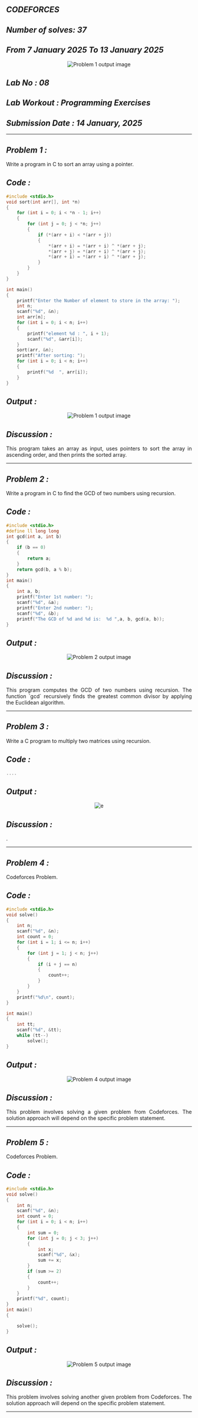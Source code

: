 ## *CODEFORCES*

## *Number of solves: 37*
## *From 7 January 2025   To        13 January 2025*
<p align="center">
<img alt="Problem 1 output image" src="https://github.com/user-attachments/assets/de1eeb47-1f3a-4c93-940b-869a1588d176"/>
</p>

## *Lab No : 08*

## *Lab Workout : Programming Exercises*

## *Submission Date : 14 January, 2025*

---

## *Problem 1 :*
<div align="justify"> Write a program in C to sort an array using a pointer. </div>

## *Code :*
~~~C
#include <stdio.h>
void sort(int arr[], int *n)
{
    for (int i = 0; i < *n - 1; i++)
    {
        for (int j = 0; j < *n; j++)
        {
            if (*(arr + i) < *(arr + j))
            {
                *(arr + i) = *(arr + i) ^ *(arr + j);
                *(arr + j) = *(arr + i) ^ *(arr + j);
                *(arr + i) = *(arr + i) ^ *(arr + j);
            }
        }
    }
}

int main()
{
    printf("Enter the Number of element to store in the array: ");
    int n;
    scanf("%d", &n);
    int arr[n];
    for (int i = 0; i < n; i++)
    {
        printf("element %d : ", i + 1);
        scanf("%d", &arr[i]);
    }
    sort(arr, &n);
    printf("After sorting: ");
    for (int i = 0; i < n; i++)
    {
        printf("%d  ", arr[i]);
    }
}

~~~

## *Output :* 
<p align="center">
<img alt="Problem 1 output image" src="https://github.com/user-attachments/assets/827ec4a9-c829-44b6-ab8d-0323e7743c66">
</p>

## *Discussion :*
<div align="justify"> This program takes an array as input, uses pointers to sort the array in ascending order, and then prints the sorted array. </div>

---

## *Problem 2 :*
<div align="justify"> Write a program in C to find the GCD of two numbers using recursion. </div>

## *Code :*
~~~C
#include <stdio.h>
#define ll long long
int gcd(int a, int b)
{
    if (b == 0)
    {
        return a;
    }
    return gcd(b, a % b);
}
int main()
{
    int a, b;
    printf("Enter 1st number: ");
    scanf("%d", &a);
    printf("Enter 2nd number: ");
    scanf("%d", &b);
    printf("The GCD of %d and %d is:  %d ",a, b, gcd(a, b));
}

~~~

## *Output :* 
<p align="center">
<img alt="Problem 2 output image" src="https://github.com/user-attachments/assets/849ae094-0fc0-45da-919d-6cd22303c609">
</p>

## *Discussion :*
<div align="justify"> This program computes the GCD of two numbers using recursion. The function `gcd` recursively finds the greatest common divisor by applying the Euclidean algorithm. </div>

---

## *Problem 3 :*
<div align="justify"> Write a C program to multiply two matrices using recursion. </div>

## *Code :*
~~~C
....
~~~

## *Output :* 
<p align="center">
<img alt="e" src="">
</p>

## *Discussion :*
<div align="justify">. </div>

---

## *Problem 4 :*
<div align="justify"> Codeforces Problem. </div>

## *Code :*
~~~C
#include <stdio.h>
void solve()
{
    int n;
    scanf("%d", &n);
    int count = 0;
    for (int i = 1; i <= n; i++)
    {
        for (int j = 1; j < n; j++)
        {
            if (i + j == n)
            {
                count++;
            }
        }
    }
    printf("%d\n", count);
}

int main()
{
    int tt;
    scanf("%d", &tt);
    while (tt--)
        solve();
}
~~~

## *Output :* 
<p align="center">
<img alt="Problem 4 output image" src="https://github.com/user-attachments/assets/b8196115-babd-43f1-b43f-246d11e69f06">
</p>

## *Discussion :*
<div align="justify"> This problem involves solving a given problem from Codeforces. The solution approach will depend on the specific problem statement. </div>

---

## *Problem 5 :*
<div align="justify"> Codeforces Problem. </div>

## *Code :*
~~~C
#include <stdio.h>
void solve()
{
    int n;
    scanf("%d", &n);
    int count = 0;
    for (int i = 0; i < n; i++)
    {
        int sum = 0;
        for (int j = 0; j < 3; j++)
        {
            int x;
            scanf("%d", &x);
            sum += x;
        }
        if (sum >= 2)
        {
            count++;
        }
    }
    printf("%d", count);
}
int main()
{

    solve();
}
~~~

## *Output :* 
<p align="center">
<img alt="Problem 5 output image" src="https://github.com/user-attachments/assets/d348a9cd-d457-4feb-9f2a-808b08327547">
</p>

## *Discussion :*
<div align="justify"> This problem involves solving another given problem from Codeforces. The solution approach will depend on the specific problem statement. </div>

---
